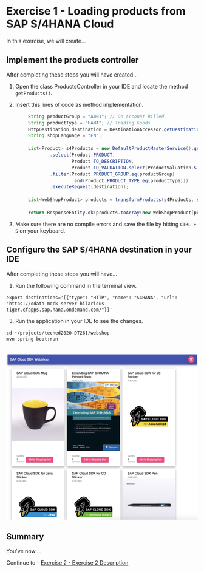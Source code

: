 # Exercise 1 - Loading products from SAP S/4HANA Cloud

In this exercise, we will create...

## Implement the products controller

After completing these steps you will have created...

1. Open the class ProductsController in your IDE and locate the method `getProducts()`.

2.	Insert this lines of code as method implementation.
```java
		String productGroup = "A001"; // On Account Billed
		String productType = "HAWA"; // Trading Goods
		HttpDestination destination = DestinationAccessor.getDestination("S4HANA").asHttp();
		String shopLanguage = "EN";
		
		List<Product> s4Products = new DefaultProductMasterService().getAllProduct()
				.select(Product.PRODUCT,
						Product.TO_DESCRIPTION,
						Product.TO_VALUATION.select(ProductValuation.STANDARD_PRICE))
				.filter(Product.PRODUCT_GROUP.eq(productGroup)
						.and(Product.PRODUCT_TYPE.eq(productType)))
				.executeRequest(destination);

		List<WebShopProduct> products = transformProducts(s4Products, shopLanguage);

		return ResponseEntity.ok(products.toArray(new WebShopProduct[products.size()]));
```

3. Make sure there are no compile errors and save the file by hitting `CTRL + S` on your keyboard.


## Configure the SAP S/4HANA destination in your IDE

After completing these steps you will have...

1. Run the following command in the terminal view.
```
export destinations='[{"type": "HTTP", "name": "S4HANA", "url": "https://odata-mock-server-hilarious-tiger.cfapps.sap.hana.ondemand.com/"}]'
```

3. Run the application in your IDE to see the changes.
```
cd ~/projects/teched2020-DT261/webshop
mvn spring-boot:run
```
<br>![](/exercises/ex1/images/product_list_page.png)


## Summary

You've now ...

Continue to - [Exercise 2 - Exercise 2 Description](../ex2/README.md)

